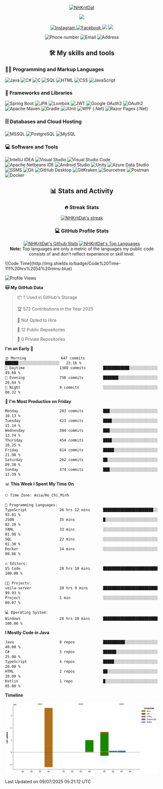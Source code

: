 <p align="center">
  <a href="https://github.com/NHKritDat">
    <img src="https://readme-typing-svg.demolab.com?font=Poppins&weight=800&size=30&duration=2000&pause=2000&color=8054B3&center=true&vCenter=true&width=435&lines=%7C+NHKritDat+%7C;" alt="NHKritDat"/>
  </a>
</p>
<p align="center">
  <a href="https://github.com/NHKritDat">
    <img src="https://readme-typing-svg.herokuapp.com?font=Arial&weight=800&duration=2000&pause=2000&color=8054B3&center=true&vCenter=true&width=435&lines=Web+backend+developer;Try+new+things+and+make+its+perfect"/>
  </a>
</p>
<p align="center">
  <p align="center">
    <a href="https://www.instagram.com/dat01102003">
      <img alt="Instagram" src="https://img.shields.io/badge/dat01102003-E4405F?style=for-the-badge&logo=instagram&logoColor=white">
    </a>
    <a href="https://www.facebook.com/NHKritDat">
      <img alt="Facebook" src="https://img.shields.io/badge/Dat Hoang-005FED?style=for-the-badge&logo=facebook&logoColor=white">
    </a>
    <img src="https://custom-icon-badges.demolab.com/github/stars/NHKritDat?color=c79600&style=for-the-badge&labelColor=e1ad0e&logo=star"/>
    <img src="https://custom-icon-badges.demolab.com/github/followers/NHKritDat?color=236ad3&labelColor=1155ba&style=for-the-badge&logo=person-add&label=Follow&logoColor=white"/>
  </p>
  <p align="center">
    <img src="https://custom-icon-badges.demolab.com/badge/-0966--548--257-orange?style=for-the-badge&logo=phone&logoColor=white" alt="Phone number"/>
    <img src="https://custom-icon-badges.demolab.com/badge/datnh.krit@gmail.com-red?style=for-the-badge&logo=mention&logoColor=white" alt="Email"/>
    <img src="https://custom-icon-badges.demolab.com/badge/Binh%20Duong-Viet%20Nam-purple?style=for-the-badge&logo=location&logoColor=white" alt="Address"/>
  </p>
</p>

<h2 align="center">🛠️ My skills and tools</h2>
<p >
    <h3 >👨‍💻 Programming and Markup Languages</h3>
    <p  width="800px">
      <img alt="Java" src="https://custom-icon-badges.demolab.com/badge/Java-007396.svg?logo=java&logoColor=white&style=for-the-badge">
      <img alt="C#" src="https://custom-icon-badges.demolab.com/badge/C%23-68217A.svg?logo=cs2&logoColor=white&style=for-the-badge">
      <img alt="C" src="https://custom-icon-badges.demolab.com/badge/C-03599C.svg?logo=c-in-hexagon&logoColor=white&style=for-the-badge">
      <img alt="SQL" src="https://custom-icon-badges.demolab.com/badge/SQL-025E8C.svg?logo=database&logoColor=white&style=for-the-badge">
      <img alt="HTML" src="https://img.shields.io/badge/HTML-E34F26.svg?logo=html5&logoColor=white&style=for-the-badge">
      <img alt="CSS" src="https://img.shields.io/badge/CSS-1572B6.svg?logo=css3&logoColor=white&style=for-the-badge">
      <img alt="JavaScript" src="https://img.shields.io/badge/JavaScript-F7DF1E.svg?logo=javascript&logoColor=black&style=for-the-badge">
    </p>
    <h3 >🧰 Frameworks and Libraries</h3>
    <p>
      <img alt="Spring Boot" src="https://img.shields.io/badge/spring_boot-%236DB33F?&logo=springboot&logoColor=fafafa&style=for-the-badge">
      <img alt="JPA" src="https://img.shields.io/badge/JPA-59666C?logo=hibernate&logoColor=white&style=for-the-badge">
      <img alt="Lombok" src="https://img.shields.io/badge/Lombok-red?logo=lombok&logoColor=white&style=for-the-badge">
      <img alt="JWT" src="https://img.shields.io/badge/JWT-000000?logo=jsonwebtokens&logoColor=white&style=for-the-badge">
      <img alt="Google OAuth2" src="https://img.shields.io/badge/Google%20OAuth2-4285F4?logo=google&logoColor=white&style=for-the-badge">
      <img alt="OAuth2" src="https://img.shields.io/badge/OAuth2-3C3C3D?logo=oauth&logoColor=white&style=for-the-badge">
      <img alt="Apache Maven" src="https://img.shields.io/badge/apache_maven-C71A36?&logo=apachemaven&logoColor=white&style=for-the-badge">
      <img alt="Gradle" src="https://img.shields.io/badge/Gradle-02303A?&logo=gradle&logoColor=white&style=for-the-badge">
      <img alt="JUnit" src="https://custom-icon-badges.demolab.com/badge/JUnit-25A162.svg?logo=check-circle&logoColor=white&style=for-the-badge">
      <img alt="WPF (.Net)" src="https://img.shields.io/badge/WPF-5C2D91?logo=.net&logoColor=white&style=for-the-badge">
      <img alt="Razor Pages (.Net)" src="https://img.shields.io/badge/Razor%20Pages-512BD4?logo=.net&logoColor=white&style=for-the-badge">
    </p>
    <h3 >🗄️ Databases and Cloud Hosting</h3>
    <p >
      <img alt="MSSQL" src="https://img.shields.io/badge/MSSQL-CC2927.svg?logo=microsoft-sql-server&logoColor=white&style=for-the-badge">
      <img alt="PostgreSQL" src="https://img.shields.io/badge/PostgreSQL-316192.svg?logo=postgresql&logoColor=white&style=for-the-badge">
      <img alt="MySQL" src="https://img.shields.io/badge/mysql-4479A1?logo=mysql&logoColor=white&style=for-the-badge">
    </p>
    <h3 >💻 Software and Tools</h3>
    <p >
      <img alt="IntelliJ IDEA" src="https://img.shields.io/badge/IntelliJ%20IDEA-000000?logo=intellijidea&logoColor=white&style=for-the-badge">
      <img alt="Visual Studio" src="https://img.shields.io/badge/Visual_Studio-5C2D91.svg?logo=visual-studio&logoColor=white&style=for-the-badge">
      <img alt="Visual Studio Code" src="https://img.shields.io/badge/Visual%20Studio%20Code-0078d7.svg?logo=visual-studio-code&logoColor=white&style=for-the-badge">
      <img alt="Apache Netbeans IDE" src="https://img.shields.io/badge/apache_netbeans_ide-1B6AC6?&logo=apachenetbeanside&logoColor=white&style=for-the-badge">
      <img alt="Android Studio" src="https://img.shields.io/badge/Android%20Studio-3DDC84?&logo=androidstudio&logoColor=white&style=for-the-badge">
      <img alt="Unity" src="https://img.shields.io/badge/unity-000000?&logo=unity&logoColor=white&style=for-the-badge">
      <img alt="Azure Data Studio" src="https://img.shields.io/badge/Azure%20Data%20Studio-0078D4?&logo=azure-data-studio&logoColor=white&style=for-the-badge">
      <img alt="SSMS" src="https://img.shields.io/badge/SQL%20Server%20Management%20Studio-CC2927?&logo=microsoftsqlserver&logoColor=white&style=for-the-badge">
      <img alt="Git" src="https://img.shields.io/badge/Git-F05033.svg?logo=git&logoColor=white&style=for-the-badge">
      <img alt="GitHub Desktop" src="https://img.shields.io/badge/GitHub%20Desktop-8034A9.svg?logo=github&logoColor=white&style=for-the-badge">
      <img alt="GitKraken" src="https://img.shields.io/badge/GitKraken-179287?&logo=gitkraken&logoColor=white&style=for-the-badge">
      <img alt="Sourcetree" src="https://img.shields.io/badge/Sourcetree-0052CC.svg?logo=sourcetree&logoColor=white&style=for-the-badge">
      <img alt="Postman" src="https://img.shields.io/badge/Postman-FF6C37?logo=postman&logoColor=white&style=for-the-badge">
      <img alt="Docker" src="https://img.shields.io/badge/Docker-2496ED.svg?logo=docker&logoColor=white&style=for-the-badge">
    </p>
</p>

<h2 align="center">📊 Stats and Activity</h2>
<h3 align="center">🔥 Streak Stats</h3>
  <p align="center">
    <a href="https://github.com/NHKritDat/github-readme-streak-stats">
      <img title="🔥 Get streak stats for your profile at git.io/streak-stats" alt="NHKritDat's streak" src="https://github-readme-streak-stats-9m8ugfa77-denvercoder1.vercel.app/?user=NHKritDat&theme=monokai-metallian&hide_border=true"/>
    </a>
  </p>
  <h3 align="center">💻 GitHub Profile Stats</h3>
  <p align="center">
    <a href="https://github.com/NHKritDat/github-readme-stats"><img alt="NHKritDat's Github Stats" src="https://denvercoder1-github-readme-stats.vercel.app/api/?username=NHKritDat&show_icons=true&include_all_commits=true&count_private=true&theme=react&hide_border=true&bg_color=1F222E&title_color=F85D7F&icon_color=F8D866" height="192px"/></a>
  <a href="https://github.com/NHKritDat/github-readme-stats"><img alt="NHKritDat's Top Languages" src="https://denvercoder1-github-readme-stats.vercel.app/api/top-langs/?username=NHKritDat&langs_count=8&layout=compact&theme=react&hide_border=true&bg_color=1F222E&title_color=F85D7F&icon_color=F8D866&hide=Jupyter%20Notebook,Roff" height="192px"/></a>
    <br/><b>Note:</b> Top languages are only a metric of the languages my public code consists of and don't reflect experience or skill level.
  </p>  
<!--START_SECTION:waka-->
![Code Time](http://img.shields.io/badge/Code%20Time-111%20hrs%2054%20mins-blue)

![Profile Views](http://img.shields.io/badge/Profile%20Views-12-blue)

**🐱 My GitHub Data** 

> 📦 ? Used in GitHub's Storage 
 > 
> 🏆 572 Contributions in the Year 2025
 > 
> 🚫 Not Opted to Hire
 > 
> 📜 12 Public Repositories 
 > 
> 🔑 0 Private Repositories 
 > 
**I'm an Early 🐤** 

```text
🌞 Morning                647 commits         ██████░░░░░░░░░░░░░░░░░░░   23.16 % 
🌆 Daytime                1388 commits        ████████████░░░░░░░░░░░░░   49.68 % 
🌃 Evening                750 commits         ███████░░░░░░░░░░░░░░░░░░   26.84 % 
🌙 Night                  9 commits           ░░░░░░░░░░░░░░░░░░░░░░░░░   00.32 % 
```
📅 **I'm Most Productive on Friday** 

```text
Monday                   283 commits         ███░░░░░░░░░░░░░░░░░░░░░░   10.13 % 
Tuesday                  423 commits         ████░░░░░░░░░░░░░░░░░░░░░   15.14 % 
Wednesday                384 commits         ███░░░░░░░░░░░░░░░░░░░░░░   13.74 % 
Thursday                 454 commits         ████░░░░░░░░░░░░░░░░░░░░░   16.25 % 
Friday                   614 commits         █████░░░░░░░░░░░░░░░░░░░░   21.98 % 
Saturday                 262 commits         ██░░░░░░░░░░░░░░░░░░░░░░░   09.38 % 
Sunday                   374 commits         ███░░░░░░░░░░░░░░░░░░░░░░   13.39 % 
```


📊 **This Week I Spent My Time On** 

```text
🕑︎ Time Zone: Asia/Ho_Chi_Minh

💬 Programming Languages: 
TypeScript               26 hrs 12 mins      ███████████████████████░░   93.01 % 
JSON                     35 mins             █░░░░░░░░░░░░░░░░░░░░░░░░   02.10 % 
YAML                     33 mins             ░░░░░░░░░░░░░░░░░░░░░░░░░   01.98 % 
SQL                      22 mins             ░░░░░░░░░░░░░░░░░░░░░░░░░   01.30 % 
Docker                   14 mins             ░░░░░░░░░░░░░░░░░░░░░░░░░   00.86 % 

🔥 Editors: 
VS Code                  28 hrs 10 mins      █████████████████████████   100.00 % 

🐱‍💻 Projects: 
veila-server             28 hrs 9 mins       █████████████████████████   99.93 % 
Project                  1 min               ░░░░░░░░░░░░░░░░░░░░░░░░░   00.07 % 

💻 Operating System: 
Windows                  28 hrs 10 mins      █████████████████████████   100.00 % 
```

**I Mostly Code in Java** 

```text
Java                     8 repos             ██████████░░░░░░░░░░░░░░░   40.00 % 
C#                       5 repos             ██████░░░░░░░░░░░░░░░░░░░   25.00 % 
TypeScript               4 repos             █████░░░░░░░░░░░░░░░░░░░░   20.00 % 
HTML                     2 repos             ██░░░░░░░░░░░░░░░░░░░░░░░   10.00 % 
Kotlin                   1 repo              █░░░░░░░░░░░░░░░░░░░░░░░░   05.00 % 
```



**Timeline**

![Lines of Code chart](https://raw.githubusercontent.com/NHKritDat/NHKritDat/main/assets/bar_graph.png)


 Last Updated on 09/07/2025 05:21:12 UTC
<!--END_SECTION:waka-->


  
